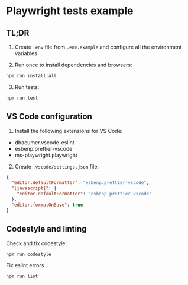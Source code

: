 # Playwright tests example

## TL;DR

1. Create `.env` file from `.env.example` and configure all the environment variables

2. Run once to install dependencies and browsers:

```sh
npm run install:all
```

3. Run tests:

```sh
npm run test
```

## VS Code configuration

1. Install the following extensions for VS Code:

- dbaeumer.vscode-eslint
- esbenp.prettier-vscode
- ms-playwright.playwright

2. Create `.vscode/settings.json` file:

```json
{
  "editor.defaultFormatter": "esbenp.prettier-vscode",
  "[javascript]": {
    "editor.defaultFormatter": "esbenp.prettier-vscode"
  },
  "editor.formatOnSave": true
}
```

## Codestyle and linting

Check and fix codestyle:

```sh
npm run codestyle
```

Fix eslint errors

```sh
npm run lint
```
